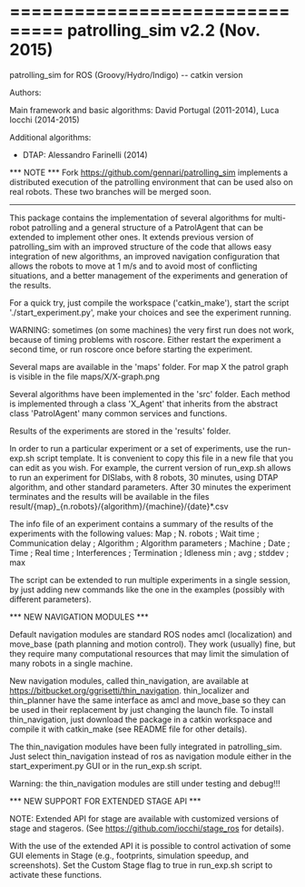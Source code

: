 ===============================
patrolling_sim v2.2 (Nov. 2015)
===============================

patrolling_sim for ROS (Groovy/Hydro/Indigo) -- catkin version

Authors:

Main framework and basic algorithms:
 David Portugal (2011-2014), Luca Iocchi (2014-2015)
 
Additional algorithms:
* DTAP: Alessandro Farinelli (2014)


*** NOTE ***
Fork https://github.com/gennari/patrolling_sim implements a distributed execution
of the patrolling environment that can be used also on real robots. 
These two branches will be merged soon.
************

This package contains the implementation of several algorithms for multi-robot patrolling and a general structure of a PatrolAgent that can be extended to implement other ones.
It extends previous version of patrolling_sim with an improved structure of the code that allows easy integration of new algorithms, an improved navigation configuration that allows the robots to move at 1 m/s and to avoid most of conflicting situations, and a better management of the experiments and generation of the results.

For a quick try, just compile the workspace ('catkin_make'), start the script './start_experiment.py',
make your choices and see the experiment running.

WARNING: sometimes (on some machines) the very first run does not work, because of timing problems with roscore. 
Either restart the experiment a second time, or run roscore once before starting the experiment.

Several maps are available in the 'maps' folder. For map X the patrol graph is visible in the file
maps/X/X-graph.png 

Several algorithms have been implemented in the 'src' folder. Each method is implemented through a class 'X_Agent' that inherits from the abstract class 'PatrolAgent' many common services and functions.

Results of the experiments are stored in the 'results' folder.

In order to run a particular experiment or a set of experiments, use the run-exp.sh script template.
It is convenient to copy this file in a new file that you can edit as you wish.
For example, the current version of run_exp.sh allows to run an experiment for 
DISlabs, with 8 robots, 30 minutes, using DTAP algorithm, and other standard parameters.
After 30 minutes the experiment terminates and the results will be available in the files
result/{map}_{n.robots}/{algorithm}/{machine}/{date}*.csv

The info file of an experiment contains a summary of the results of the experiments with the following values:
Map ; N. robots ; Wait time	; Communication delay ;	Algorithm ;	Algorithm parameters ; Machine ; Date ; Time ; Real time ; Interferences ; Termination ; Idleness	min ;	avg	; stddev ; max

The script can be extended to run multiple experiments in a single session, by just adding new commands like the one in the examples (possibly with different parameters).

*** NEW NAVIGATION MODULES ***

Default navigation modules are standard ROS nodes amcl (localization) and move_base (path planning and motion control).
They work (usually) fine, but they require many computational resources that may limit the simulation of many robots 
in a single machine.

New navigation modules, called thin_navigation, are available at https://bitbucket.org/ggrisetti/thin_navigation.
thin_localizer and thin_planner have the same interface as amcl and move_base so they can be used in their replacement
by just changing the launch file. To install thin_navigation, just download the package in a catkin workspace and
compile it with catkin_make (see README file for other details).

The thin_navigation modules have been fully integrated in patrolling_sim. Just select thin_navigation instead of ros
as navigation module either in the start_experiment.py GUI or in the run_exp.sh script.

Warning: the thin_navigation modules are still under testing and debug!!!


*** NEW SUPPORT FOR EXTENDED STAGE API ***

NOTE: Extended API for stage are available with customized versions of stage and stageros.
(See https://github.com/iocchi/stage_ros for details).

With the use of the extended API it is possible to control activation of some GUI elements
in Stage (e.g., footprints, simulation speedup, and screenshots).
Set the Custom Stage flag to true in run_exp.sh script to activate these functions.


